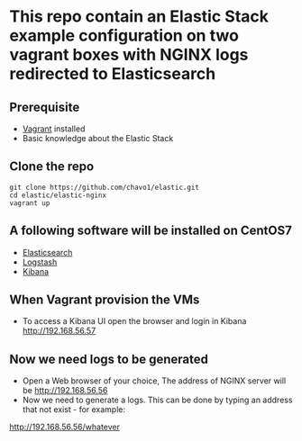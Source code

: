 # This repo contain an Elastic Stack example configuration on two vagrant boxes with NGINX logs redirected to Elasticsearch

## Prerequisite

- [Vagrant](https://www.vagrantup.com/) installed
- Basic knowledge about the Elastic Stack

## Clone the repo

```
git clone https://github.com/chavo1/elastic.git
cd elastic/elastic-nginx
vagrant up
```
## A following software will be installed on CentOS7 
- [Elasticsearch](https://www.elastic.co/products/elasticsearch)
- [Logstash](https://www.elastic.co/products/logstash)
- [Kibana](https://www.elastic.co/products/kibana)

## When Vagrant provision the VMs

- To access a Kibana UI open the browser and login in Kibana http://192.168.56.57

## Now we need logs to be generated

- Open a Web browser of your choice, The address of NGINX server will be http://192.168.56.56
- Now we need to generate a logs. This can be done by typing an address that not exist - for example:

http://192.168.56.56/whatever






